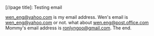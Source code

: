 [//page title]: Testing email

wen_eng@yahoo.com is my email address.
Wen's email is wen_eng@yahoo.com or not.
what about wen.eng@post.office.com
Mommy's email address is ronlyngoo@gmail.com.
The end.
